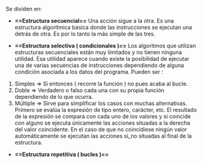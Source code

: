 Se dividen en:

- **==Estructura secuencial==**
Una acción sigue a la otra. Es una estructura algorítmica básica donde las instrucciones se ejecutan una detrás de otra. Es por lo tanto la más simple de las tres. 

- **==Estructura selectiva ( condicionales )==**
Los algoritmos que utilizan estructuras secuenciales están muy limitados y no tienen ninguna utilidad.
Esa utilidad aparece cuando existe la posibilidad de ejecutar una de varias secuencias de instrucciones dependiendo de alguna condición asociada a los datos del programa.
Pueden ser : 
1. Simples => Si entonces ( recorre la función ) no pues acaba al bucle.
2. Doble => Verdadero o falso cada una con su propia función dependiendo de lo que ocurra.
3. Múltiple => Sirve para simplificar los casos con muchas alternativas. Primero se evalúa la expresión de tipo entero, carácter, etc. El resultado de la expresión se compara con cada uno de los valores y si coincide con alguno se ejecuta únicamente las acciones situadas a la derecha del valor coincidente. En el caso de que no coincidiese ningún valor automáticamente se ejecutan las acciones si_no situadas al final de la estructura.

- **==Estructura repetitiva ( bucles )==**
